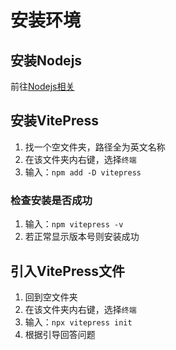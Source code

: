 # 安装环境

## 安装Nodejs

前往[Nodejs相关](/Nodejs相关/安装Nodejs.md)

## 安装VitePress

1. 找一个空文件夹，路径全为英文名称
2. 在该文件夹内右键，选择```终端```
3. 输入：```npm add -D vitepress```

### 检查安装是否成功

1. 输入：```npm vitepress -v```
2. 若正常显示版本号则安装成功

## 引入VitePress文件

1. 回到空文件夹
2. 在该文件夹内右键，选择```终端```
3. 输入：```npx vitepress init```
4. 根据引导回答问题